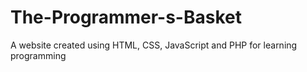 # The-Programmer-s-Basket
A website created using HTML, CSS, JavaScript and PHP for learning programming 
